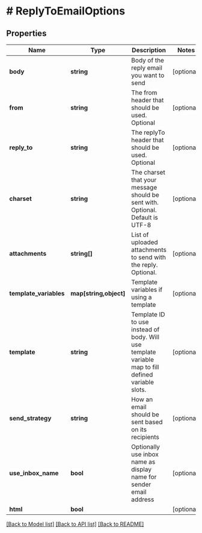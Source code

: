 # # ReplyToEmailOptions

## Properties

Name | Type | Description | Notes
------------ | ------------- | ------------- | -------------
**body** | **string** | Body of the reply email you want to send | [optional] 
**from** | **string** | The from header that should be used. Optional | [optional] 
**reply_to** | **string** | The replyTo header that should be used. Optional | [optional] 
**charset** | **string** | The charset that your message should be sent with. Optional. Default is UTF-8 | [optional] 
**attachments** | **string[]** | List of uploaded attachments to send with the reply. Optional. | [optional] 
**template_variables** | **map[string,object]** | Template variables if using a template | [optional] 
**template** | **string** | Template ID to use instead of body. Will use template variable map to fill defined variable slots. | [optional] 
**send_strategy** | **string** | How an email should be sent based on its recipients | [optional] 
**use_inbox_name** | **bool** | Optionally use inbox name as display name for sender email address | [optional] 
**html** | **bool** |  | [optional] 

[[Back to Model list]](../../README#documentation-for-models) [[Back to API list]](../../README#documentation-for-api-endpoints) [[Back to README]](../../README)


